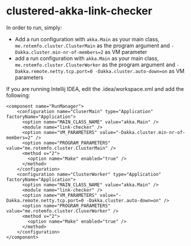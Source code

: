 # clustered-akka-link-checker
In order to run, simply:
* Add a run configuration with ```akka.Main``` as your main class, ```me.rotemfo.cluster.ClusterMain``` as the program argument and ```-Dakka.cluster.min-nr-of-members=2``` as VM parameter
* add a run configuration with ```akka.Main``` as your main class, ```me.rotemfo.cluster.ClusterWorker``` as the program argument and ```-Dakka.remote.netty.tcp.port=0 -Dakka.cluster.auto-down=on``` as VM parameters

If you are running Intellij IDEA, edit the .idea/workspace.xml and add the following:
```` 
<component name="RunManager">
    <configuration name="CluserMain" type="Application" factoryName="Application">
      <option name="MAIN_CLASS_NAME" value="akka.Main" />
      <module name="link-checker" />
      <option name="VM_PARAMETERS" value="-Dakka.cluster.min-nr-of-members=2" />
      <option name="PROGRAM_PARAMETERS" value="me.rotemfo.cluster.ClusterMain" />
      <method v="2">
        <option name="Make" enabled="true" />
      </method>
    </configuration>
    <configuration name="ClusterWorker" type="Application" factoryName="Application">
      <option name="MAIN_CLASS_NAME" value="akka.Main" />
      <module name="link-checker" />
      <option name="VM_PARAMETERS" value="-Dakka.remote.netty.tcp.port=0 -Dakka.cluster.auto-down=on" />
      <option name="PROGRAM_PARAMETERS" value="me.rotemfo.cluster.CluserWorker" />
      <method v="2">
        <option name="Make" enabled="true" />
      </method>
    </configuration>
</component>
````

